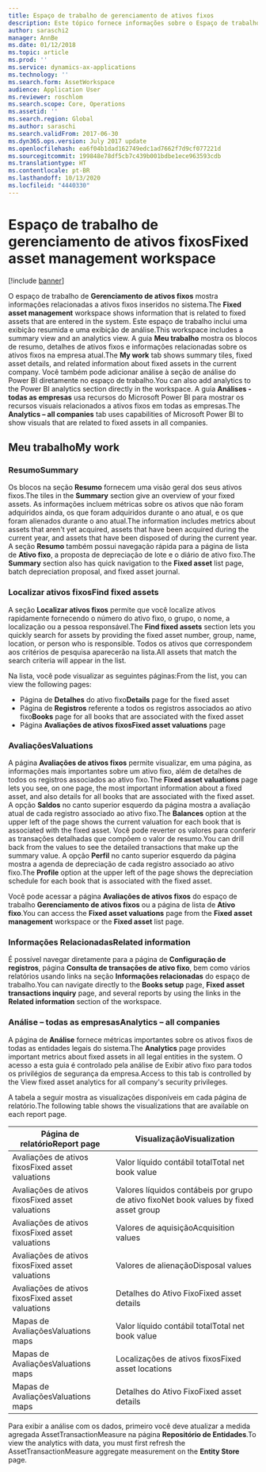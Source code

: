 ```yaml
---
title: Espaço de trabalho de gerenciamento de ativos fixos
description: Este tópico fornece informações sobre o Espaço de trabalho de gerenciamento de ativos fixos Este espaço de trabalho mostra informações relacionadas a ativos fixos inseridos no sistema. Inclui uma exibição resumida e uma exibição de análise.
author: saraschi2
manager: AnnBe
ms.date: 01/12/2018
ms.topic: article
ms.prod: ''
ms.service: dynamics-ax-applications
ms.technology: ''
ms.search.form: AssetWorkspace
audience: Application User
ms.reviewer: roschlom
ms.search.scope: Core, Operations
ms.assetid: ''
ms.search.region: Global
ms.author: saraschi
ms.search.validFrom: 2017-06-30
ms.dyn365.ops.version: July 2017 update
ms.openlocfilehash: ea6f04b1dad162749edc1ad7662f7d9cf077221d
ms.sourcegitcommit: 199848e78df5cb7c439b001bdbe1ece963593cdb
ms.translationtype: HT
ms.contentlocale: pt-BR
ms.lasthandoff: 10/13/2020
ms.locfileid: "4440330"
---
```

# <a name="fixed-asset-management-workspace"></a><span data-ttu-id="7c877-105">Espaço de trabalho de gerenciamento de ativos fixos</span><span class="sxs-lookup"><span data-stu-id="7c877-105">Fixed asset management workspace</span></span>

[!include [banner](../includes/banner.md)]

<span data-ttu-id="7c877-106">O espaço de trabalho de **Gerenciamento de ativos fixos** mostra informações relacionadas a ativos fixos inseridos no sistema.</span><span class="sxs-lookup"><span data-stu-id="7c877-106">The **Fixed asset management** workspace shows information that is related to fixed assets that are entered in the system.</span></span> <span data-ttu-id="7c877-107">Este espaço de trabalho inclui uma exibição resumida e uma exibição de análise.</span><span class="sxs-lookup"><span data-stu-id="7c877-107">This workspace includes a summary view and an analytics view.</span></span> <span data-ttu-id="7c877-108">A guia **Meu trabalho** mostra os blocos de resumo, detalhes de ativos fixos e informações relacionadas sobre os ativos fixos na empresa atual.</span><span class="sxs-lookup"><span data-stu-id="7c877-108">The **My work** tab shows summary tiles, fixed asset details, and related information about fixed assets in the current company.</span></span> <span data-ttu-id="7c877-109">Você também pode adicionar análise à seção de análise do Power BI diretamente no espaço de trabalho.</span><span class="sxs-lookup"><span data-stu-id="7c877-109">You can also add analytics to the Power BI analytics section directly in the workspace.</span></span> <span data-ttu-id="7c877-110">A guia **Análises - todas as empresas** usa recursos do Microsoft Power BI para mostrar os recursos visuais relacionados a ativos fixos em todas as empresas.</span><span class="sxs-lookup"><span data-stu-id="7c877-110">The **Analytics – all companies** tab uses capabilities of Microsoft Power BI to show visuals that are related to fixed assets in all companies.</span></span>

## <a name="my-work"></a><span data-ttu-id="7c877-111">Meu trabalho</span><span class="sxs-lookup"><span data-stu-id="7c877-111">My work</span></span>

### <a name="summary"></a><span data-ttu-id="7c877-112">Resumo</span><span class="sxs-lookup"><span data-stu-id="7c877-112">Summary</span></span>

<span data-ttu-id="7c877-113">Os blocos na seção **Resumo** fornecem uma visão geral dos seus ativos fixos.</span><span class="sxs-lookup"><span data-stu-id="7c877-113">The tiles in the **Summary** section give an overview of your fixed assets.</span></span> <span data-ttu-id="7c877-114">As informações incluem métricas sobre os ativos que não foram adquiridos ainda, os que foram adquiridos durante o ano atual, e os que foram alienados durante o ano atual.</span><span class="sxs-lookup"><span data-stu-id="7c877-114">The information includes metrics about assets that aren't yet acquired, assets that have been acquired during the current year, and assets that have been disposed of during the current year.</span></span> <span data-ttu-id="7c877-115">A seção **Resumo** também possui navegação rápida para a página de lista de **Ativo fixo**, a proposta de depreciação de lote e o diário de ativo fixo.</span><span class="sxs-lookup"><span data-stu-id="7c877-115">The **Summary** section also has quick navigation to the **Fixed asset** list page, batch depreciation proposal, and fixed asset journal.</span></span>

### <a name="find-fixed-assets"></a><span data-ttu-id="7c877-116">Localizar ativos fixos</span><span class="sxs-lookup"><span data-stu-id="7c877-116">Find fixed assets</span></span>

<span data-ttu-id="7c877-117">A seção **Localizar ativos fixos** permite que você localize ativos rapidamente fornecendo o número do ativo fixo, o grupo, o nome, a localização ou a pessoa responsável.</span><span class="sxs-lookup"><span data-stu-id="7c877-117">The **Find fixed assets** section lets you quickly search for assets by providing the fixed asset number, group, name, location, or person who is responsible.</span></span> <span data-ttu-id="7c877-118">Todos os ativos que correspondem aos critérios de pesquisa aparecerão na lista.</span><span class="sxs-lookup"><span data-stu-id="7c877-118">All assets that match the search criteria will appear in the list.</span></span>

<span data-ttu-id="7c877-119">Na lista, você pode visualizar as seguintes páginas:</span><span class="sxs-lookup"><span data-stu-id="7c877-119">From the list, you can view the following pages:</span></span>

 - <span data-ttu-id="7c877-120">Página de **Detalhes** do ativo fixo</span><span class="sxs-lookup"><span data-stu-id="7c877-120">**Details** page for the fixed asset</span></span>
 - <span data-ttu-id="7c877-121">Página de **Registros** referente a todos os registros associados ao ativo fixo</span><span class="sxs-lookup"><span data-stu-id="7c877-121">**Books** page for all books that are associated with the fixed asset</span></span>
 - <span data-ttu-id="7c877-122">Página **Avaliações de ativos fixos**</span><span class="sxs-lookup"><span data-stu-id="7c877-122">**Fixed asset valuations** page</span></span>

### <a name="valuations"></a><span data-ttu-id="7c877-123">Avaliações</span><span class="sxs-lookup"><span data-stu-id="7c877-123">Valuations</span></span>

<span data-ttu-id="7c877-124">A página **Avaliações de ativos fixos** permite visualizar, em uma página, as informações mais importantes sobre um ativo fixo, além de detalhes de todos os registros associados ao ativo fixo.</span><span class="sxs-lookup"><span data-stu-id="7c877-124">The **Fixed asset valuations** page lets you see, on one page, the most important information about a fixed asset, and also details for all books that are associated with the fixed asset.</span></span> <span data-ttu-id="7c877-125">A opção **Saldos** no canto superior esquerdo da página mostra a avaliação atual de cada registro associado ao ativo fixo.</span><span class="sxs-lookup"><span data-stu-id="7c877-125">The **Balances** option at the upper left of the page shows the current valuation for each book that is associated with the fixed asset.</span></span> <span data-ttu-id="7c877-126">Você pode reverter os valores para conferir as transações detalhadas que compõem o valor de resumo.</span><span class="sxs-lookup"><span data-stu-id="7c877-126">You can drill back from the values to see the detailed transactions that make up the summary value.</span></span> <span data-ttu-id="7c877-127">A opção **Perfil** no canto superior esquerdo da página mostra a agenda de depreciação de cada registro associado ao ativo fixo.</span><span class="sxs-lookup"><span data-stu-id="7c877-127">The **Profile** option at the upper left of the page shows the depreciation schedule for each book that is associated with the fixed asset.</span></span>

<span data-ttu-id="7c877-128">Você pode acessar a página **Avaliações de ativos fixos** do espaço de trabalho **Gerenciamento de ativos fixos** ou a página de lista de **Ativo fixo**.</span><span class="sxs-lookup"><span data-stu-id="7c877-128">You can access the **Fixed asset valuations** page from the **Fixed asset management** workspace or the **Fixed asset** list page.</span></span>

### <a name="related-information"></a><span data-ttu-id="7c877-129">Informações Relacionadas</span><span class="sxs-lookup"><span data-stu-id="7c877-129">Related information</span></span>

<span data-ttu-id="7c877-130">É possível navegar diretamente para a página de **Configuração de registros**, página **Consulta de transações de ativo fixo**, bem como vários relatórios usando links na seção **Informações relacionadas** do espaço de trabalho.</span><span class="sxs-lookup"><span data-stu-id="7c877-130">You can navigate directly to the **Books setup** page, **Fixed asset transactions inquiry** page, and several reports by using the links in the **Related information** section of the workspace.</span></span>

### <a name="analytics--all-companies"></a><span data-ttu-id="7c877-131">Análise – todas as empresas</span><span class="sxs-lookup"><span data-stu-id="7c877-131">Analytics – all companies</span></span>

<span data-ttu-id="7c877-132">A página de **Análise** fornece métricas importantes sobre os ativos fixos de todas as entidades legais do sistema.</span><span class="sxs-lookup"><span data-stu-id="7c877-132">The **Analytics** page provides important metrics about fixed assets in all legal entities in the system.</span></span> <span data-ttu-id="7c877-133">O acesso a esta guia é controlado pela análise de Exibir ativo fixo para todos os privilégios de segurança da empresa.</span><span class="sxs-lookup"><span data-stu-id="7c877-133">Access to this tab is controlled by the View fixed asset analytics for all company's security privileges.</span></span>

<span data-ttu-id="7c877-134">A tabela a seguir mostra as visualizações disponíveis em cada página de relatório.</span><span class="sxs-lookup"><span data-stu-id="7c877-134">The following table shows the visualizations that are available on each report page.</span></span>

| <span data-ttu-id="7c877-135">Página de relatório</span><span class="sxs-lookup"><span data-stu-id="7c877-135">Report page</span></span>            | <span data-ttu-id="7c877-136">Visualização</span><span class="sxs-lookup"><span data-stu-id="7c877-136">Visualization</span></span>        |
|------------------------|----------------------|
| <span data-ttu-id="7c877-137">Avaliações de ativos fixos</span><span class="sxs-lookup"><span data-stu-id="7c877-137">Fixed asset valuations</span></span> | <span data-ttu-id="7c877-138">Valor líquido contábil total</span><span class="sxs-lookup"><span data-stu-id="7c877-138">Total net book value</span></span> |
| <span data-ttu-id="7c877-139">Avaliações de ativos fixos</span><span class="sxs-lookup"><span data-stu-id="7c877-139">Fixed asset valuations</span></span> | <span data-ttu-id="7c877-140">Valores líquidos contábeis por grupo de ativo fixo</span><span class="sxs-lookup"><span data-stu-id="7c877-140">Net book values by fixed asset group</span></span> |
| <span data-ttu-id="7c877-141">Avaliações de ativos fixos</span><span class="sxs-lookup"><span data-stu-id="7c877-141">Fixed asset valuations</span></span> | <span data-ttu-id="7c877-142">Valores de aquisição</span><span class="sxs-lookup"><span data-stu-id="7c877-142">Acquisition values</span></span> |
| <span data-ttu-id="7c877-143">Avaliações de ativos fixos</span><span class="sxs-lookup"><span data-stu-id="7c877-143">Fixed asset valuations</span></span> | <span data-ttu-id="7c877-144">Valores de alienação</span><span class="sxs-lookup"><span data-stu-id="7c877-144">Disposal values</span></span> |
| <span data-ttu-id="7c877-145">Avaliações de ativos fixos</span><span class="sxs-lookup"><span data-stu-id="7c877-145">Fixed asset valuations</span></span> | <span data-ttu-id="7c877-146">Detalhes do Ativo Fixo</span><span class="sxs-lookup"><span data-stu-id="7c877-146">Fixed asset details</span></span> |
| <span data-ttu-id="7c877-147">Mapas de Avaliações</span><span class="sxs-lookup"><span data-stu-id="7c877-147">Valuations maps</span></span>        | <span data-ttu-id="7c877-148">Valor líquido contábil total</span><span class="sxs-lookup"><span data-stu-id="7c877-148">Total net book value</span></span> |
| <span data-ttu-id="7c877-149">Mapas de Avaliações</span><span class="sxs-lookup"><span data-stu-id="7c877-149">Valuations maps</span></span>        | <span data-ttu-id="7c877-150">Localizações de ativos fixos</span><span class="sxs-lookup"><span data-stu-id="7c877-150">Fixed asset locations</span></span> |
| <span data-ttu-id="7c877-151">Mapas de Avaliações</span><span class="sxs-lookup"><span data-stu-id="7c877-151">Valuations maps</span></span>        | <span data-ttu-id="7c877-152">Detalhes do Ativo Fixo</span><span class="sxs-lookup"><span data-stu-id="7c877-152">Fixed asset details</span></span> |

<span data-ttu-id="7c877-153">Para exibir a análise com os dados, primeiro você deve atualizar a medida agregada AssetTransactionMeasure na página **Repositório de Entidades**.</span><span class="sxs-lookup"><span data-stu-id="7c877-153">To view the analytics with data, you must first refresh the AssetTransactionMeasure aggregate measurement on the **Entity Store** page.</span></span>
